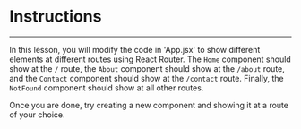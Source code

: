 # Instructions  

---

In this lesson, you will modify the code in 'App.jsx' to 
show different elements at different routes using React Router.
The `Home` component should show at the `/` route,
the `About` component should show at the `/about` route, and the
`Contact` component should show at the `/contact` route. Finally, the
`NotFound` component should show at all other routes.

Once you are done, try creating a new component and showing it 
at a route of your choice.